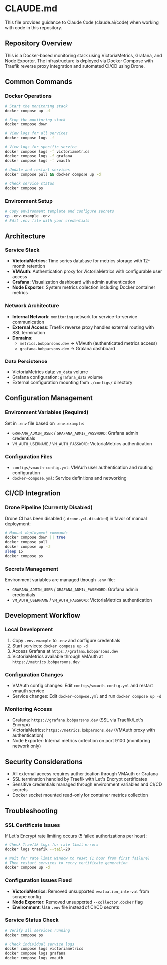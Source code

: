 # CLAUDE.md

This file provides guidance to Claude Code (claude.ai/code) when working with code in this repository.

## Repository Overview

This is a Docker-based monitoring stack using VictoriaMetrics, Grafana, and Node Exporter. The infrastructure is deployed via Docker Compose with Traefik reverse proxy integration and automated CI/CD using Drone.

## Common Commands

### Docker Operations
```bash
# Start the monitoring stack
docker compose up -d

# Stop the monitoring stack
docker compose down

# View logs for all services
docker compose logs -f

# View logs for specific service
docker compose logs -f victoriametrics
docker compose logs -f grafana
docker compose logs -f vmauth

# Update and restart services
docker compose pull && docker compose up -d

# Check service status
docker compose ps
```

### Environment Setup
```bash
# Copy environment template and configure secrets
cp .env.example .env
# Edit .env file with your credentials
```

## Architecture

### Service Stack
- **VictoriaMetrics**: Time series database for metrics storage with 12-month retention
- **VMAuth**: Authentication proxy for VictoriaMetrics with configurable user access
- **Grafana**: Visualization dashboard with admin authentication
- **Node Exporter**: System metrics collection including Docker container metrics

### Network Architecture
- **Internal Network**: `monitoring` network for service-to-service communication
- **External Access**: Traefik reverse proxy handles external routing with SSL termination
- **Domains**: 
  - `metrics.bobparsons.dev` → VMAuth (authenticated metrics access)
  - `grafana.bobparsons.dev` → Grafana dashboard

### Data Persistence
- VictoriaMetrics data: `vm_data` volume
- Grafana configuration: `grafana_data` volume
- External configuration mounting from `./configs/` directory

## Configuration Management

### Environment Variables (Required)
Set in `.env` file based on `.env.example`:
- `GRAFANA_ADMIN_USER` / `GRAFANA_ADMIN_PASSWORD`: Grafana admin credentials
- `VM_AUTH_USERNAME` / `VM_AUTH_PASSWORD`: VictoriaMetrics authentication

### Configuration Files
- `configs/vmauth-config.yml`: VMAuth user authentication and routing configuration
- `docker-compose.yml`: Service definitions and networking

## CI/CD Integration

### Drone Pipeline (Currently Disabled)
Drone CI has been disabled (`.drone.yml.disabled`) in favor of manual deployment:
```bash
# Manual deployment commands
docker compose down || true
docker compose pull
docker compose up -d
sleep 15
docker compose ps
```

### Secrets Management
Environment variables are managed through `.env` file:
- `GRAFANA_ADMIN_USER` / `GRAFANA_ADMIN_PASSWORD`: Grafana admin credentials
- `VM_AUTH_USERNAME` / `VM_AUTH_PASSWORD`: VictoriaMetrics authentication

## Development Workflow

### Local Development
1. Copy `.env.example` to `.env` and configure credentials
2. Start services: `docker compose up -d`
3. Access Grafana at `https://grafana.bobparsons.dev`
4. VictoriaMetrics available through VMAuth at `https://metrics.bobparsons.dev`

### Configuration Changes
- VMAuth config changes: Edit `configs/vmauth-config.yml` and restart vmauth service
- Service changes: Edit `docker-compose.yml` and run `docker compose up -d`

### Monitoring Access
- Grafana: `https://grafana.bobparsons.dev` (SSL via Traefik/Let's Encrypt)
- VictoriaMetrics: `https://metrics.bobparsons.dev` (VMAuth proxy with authentication)
- Node Exporter: Internal metrics collection on port 9100 (monitoring network only)

## Security Considerations

- All external access requires authentication through VMAuth or Grafana
- SSL termination handled by Traefik with Let's Encrypt certificates
- Sensitive credentials managed through environment variables and CI/CD secrets
- Docker socket mounted read-only for container metrics collection

## Troubleshooting

### SSL Certificate Issues
If Let's Encrypt rate limiting occurs (5 failed authorizations per hour):
```bash
# Check Traefik logs for rate limit errors
docker logs traefik --tail=20

# Wait for rate limit window to reset (1 hour from first failure)
# Then restart services to retry certificate generation
docker compose up -d
```

### Configuration Issues Fixed
- **VictoriaMetrics**: Removed unsupported `evaluation_interval` from scrape config
- **Node Exporter**: Removed unsupported `--collector.docker` flag
- **Environment**: Use `.env` file instead of CI/CD secrets

### Service Status Check
```bash
# Verify all services running
docker compose ps

# Check individual service logs
docker compose logs victoriametrics
docker compose logs grafana
docker compose logs vmauth
```